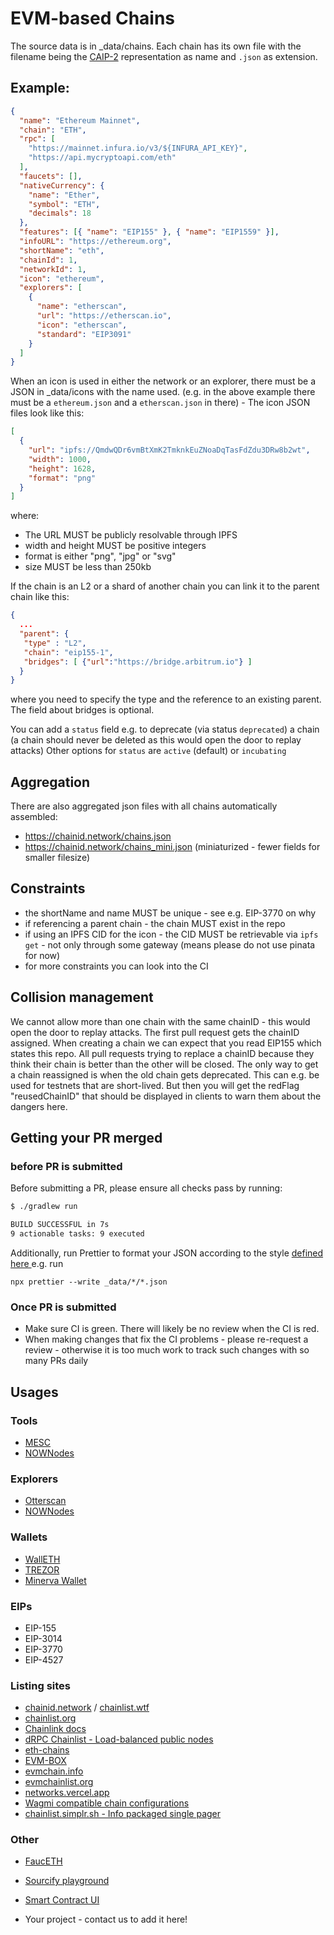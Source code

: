 # EVM-based Chains

The source data is in \_data/chains. Each chain has its own file with the filename being the [CAIP-2](https://github.com/ChainAgnostic/CAIPs/blob/master/CAIPs/caip-2.md) representation as name and `.json` as extension.

## Example:

```json
{
  "name": "Ethereum Mainnet",
  "chain": "ETH",
  "rpc": [
    "https://mainnet.infura.io/v3/${INFURA_API_KEY}",
    "https://api.mycryptoapi.com/eth"
  ],
  "faucets": [],
  "nativeCurrency": {
    "name": "Ether",
    "symbol": "ETH",
    "decimals": 18
  },
  "features": [{ "name": "EIP155" }, { "name": "EIP1559" }],
  "infoURL": "https://ethereum.org",
  "shortName": "eth",
  "chainId": 1,
  "networkId": 1,
  "icon": "ethereum",
  "explorers": [
    {
      "name": "etherscan",
      "url": "https://etherscan.io",
      "icon": "etherscan",
      "standard": "EIP3091"
    }
  ]
}
```

When an icon is used in either the network or an explorer, there must be a JSON in \_data/icons with the name used.
(e.g. in the above example there must be a `ethereum.json` and a `etherscan.json` in there) - The icon JSON files look like this:

```json
[
  {
    "url": "ipfs://QmdwQDr6vmBtXmK2TmknkEuZNoaDqTasFdZdu3DRw8b2wt",
    "width": 1000,
    "height": 1628,
    "format": "png"
  }
]
```

where:

- The URL MUST be publicly resolvable through IPFS
- width and height MUST be positive integers
- format is either "png", "jpg" or "svg"
- size MUST be less than 250kb

If the chain is an L2 or a shard of another chain you can link it to the parent chain like this:

```json
{
  ...
  "parent": {
   "type" : "L2",
   "chain": "eip155-1",
   "bridges": [ {"url":"https://bridge.arbitrum.io"} ]
  }
}
```

where you need to specify the type and the reference to an existing parent. The field about bridges is optional.

You can add a `status` field e.g. to deprecate (via status `deprecated`) a chain (a chain should never be deleted as this would open the door to replay attacks)
Other options for `status` are `active` (default) or `incubating`

## Aggregation

There are also aggregated json files with all chains automatically assembled:

- https://chainid.network/chains.json
- https://chainid.network/chains_mini.json (miniaturized - fewer fields for smaller filesize)

## Constraints

- the shortName and name MUST be unique - see e.g. EIP-3770 on why
- if referencing a parent chain - the chain MUST exist in the repo
- if using an IPFS CID for the icon - the CID MUST be retrievable via `ipfs get` - not only through some gateway (means please do not use pinata for now)
- for more constraints you can look into the CI

## Collision management

We cannot allow more than one chain with the same chainID - this would open the door to replay attacks.
The first pull request gets the chainID assigned. When creating a chain we can expect that you read EIP155 which states this repo.
All pull requests trying to replace a chainID because they think their chain is better than the other will be closed.
The only way to get a chain reassigned is when the old chain gets deprecated. This can e.g. be used for testnets that are short-lived. But then you will get the redFlag "reusedChainID" that should be displayed in clients to warn them about the dangers here.

## Getting your PR merged

### before PR is submitted

Before submitting a PR, please ensure all checks pass by running:

```bash
$ ./gradlew run

BUILD SUCCESSFUL in 7s
9 actionable tasks: 9 executed
```

Additionally, run Prettier to format your JSON according to the style [defined here ](https://github.com/ethereum-lists/chains/blob/master/.prettierrc.json)
e.g. run

```
npx prettier --write _data/*/*.json
```

### Once PR is submitted

- Make sure CI is green. There will likely be no review when the CI is red.
- When making changes that fix the CI problems - please re-request a review - otherwise it is too much work to track such changes with so many PRs daily

## Usages

### Tools

- [MESC](https://paradigmxyz.github.io/mesc)
- [NOWNodes](https://nownodes.io/)

### Explorers

- [Otterscan](https://otterscan.io)
- [NOWNodes](https://blockexplorers.nownodes.io/)

### Wallets

- [WallETH](https://walleth.org)
- [TREZOR](https://trezor.io)
- [Minerva Wallet](https://minerva.digital)

### EIPs

- EIP-155
- EIP-3014
- EIP-3770
- EIP-4527

### Listing sites

- [chainid.network](https://chainid.network) / [chainlist.wtf](https://chainlist.wtf)
- [chainlist.org](https://chainlist.org)
- [Chainlink docs](https://docs.chain.link/)
- [dRPC Chainlist - Load-balanced public nodes](https://drpc.org/chainlist)
- [eth-chains](https://github.com/taylorjdawson/eth-chains)
- [EVM-BOX](https://github.com/izayl/evm-box)
- [evmchain.info](https://evmchain.info)
- [evmchainlist.org](https://evmchainlist.org)
- [networks.vercel.app](https://networks.vercel.app)
- [Wagmi compatible chain configurations](https://spenhouet.com/chains)
- [chainlist.simplr.sh - Info packaged single pager](https://chainlist.simplr.sh)

### Other

- [FaucETH](https://github.com/komputing/FaucETH)
- [Sourcify playground](https://playground.sourcify.dev)
- [Smart Contract UI](https://xtools-at.github.io/smartcontract-ui)

- Your project - contact us to add it here!
